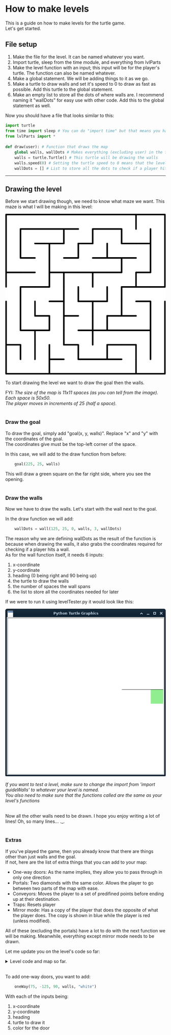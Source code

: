 <!-- If you can't tell from the file extension, this is a markdown file. To view it as intended, open it using an app that can display markdown files.

Ex:
 - Visual Studio Code
 - Sublime Text
 - Atom
 - Typora
 - Markdown Pad

If you can't use any of these, then I recommend just reading it from the github page.-->

# How to make levels

This is a guide on how to make levels for the turtle game.  
Let's get started.

## File setup

1. Make the file for the level. It can be named whatever you want.
2. Import turtle, sleep from the time module, and everything from lvlParts
3. Make the level function with an input; this input will be for the player's turtle. The function can also be named whatever.
4. Make a global statement. We will be adding things to it as we go.
5. Make a turtle to draw walls and set it's speed to 0 to draw as fast as possible. Add this turtle to the global statement.
6. Make an empty list to store all the dots of where walls are. I recommend naming it "wallDots" for easy use with other code. Add this to the global statement as well.


Now you should have a file that looks similar to this:

```py
import turtle
from time import sleep # You can do "import time" but that means you have to type "time.sleep()" everytime you use sleep
from lvlParts import *

def draw(user): # Function that draws the map
    global walls, wallDots # Makes everything (excluding user) in the function global
    walls = turtle.Turtle() # This turtle will be drawing the walls
    walls.speed(0) # Setting the turtle speed to 0 means that the level is drawn as fast as possible
    wallDots = [] # List to store all the dots to check if a player hit a wall

```
---
## Drawing the level

Before we start drawing though, we need to know what maze we want. This maze is what I will be making in this level:

![Image of a maze](lvlGuideMedia/guide-walls-maze.svg)

To start drawing the level we want to draw the goal then the walls.

FYI: _The size of the map is 11x11 spaces (as you can tell from the image). Each space is 50x50.  
The player moves in increments of 25 (half a space)._<br/><br/>

### Draw the goal

To draw the goal, simply add "goal(x, y, walls)". Replace "x" and "y" with the coordinates of the goal.  
The coordinates give must be the top-left corner of the space.

In this case, we will add to the draw function from before:

```py
    goal(225, 25, walls)
```

This will draw a green square on the far right side, where you see the opening.<br/><br/>

### Draw the walls

Now we have to draw the walls. Let's start with the wall next to the goal.

In the draw function we will add:
```py
    wallDots = wall(125, 25, 0, walls, 3, wallDots)
```

The reason why we are defining wallDots as the result of the function is because when drawing the walls, it also grabs the coordinates required for checking if a player hits a wall.  
As for the wall function itself, it needs 6 inputs:

1. x-coordinate
2. y-coordinate
3. heading (0 being right and 90 being up)
4. the turtle to draw the walls
5. the number of spaces the wall spans
6. the list to store all the coordinates needed for later

If we were to run it using levelTester.py it would look like this:

![Progress so far is a green square on the far right edge with a horizontal line above it](lvlGuideMedia/Progress0.png)

_If you want to test a level, make sure to change the import from 'import guideWalls' to whatever your level is named.  
You also need to make sure that the functions called are the same as your level's functions_<br/><br/>

Now all the other walls need to be drawn. I hope you enjoy writing a lot of lines! Oh, so many lines... ._.<br/><br/>

### Extras

If you've played the game, then you already know that there are things other than just walls and the goal.  
If not, here are the list of extra things that you can add to your map:
- One-way doors: As the name implies, they allow you to pass through in only one direction
- Portals: Two diamonds with the same color. Allows the player to go between two parts of the map with ease.
- Conveyors: Moves the player to a set of predifined points before ending up at their destination.
- Traps: Resets player
- Mirror mode: Has a copy of the player that does the opposite of what the player does. The copy is shown in blue while the player is red (unless modified).

All of these (excluding the portals) have a lot to do with the next function we will be making. Meanwhile, everything except mirror mode needs to be drawn.

Let me update you on the level's code so far:
<details>
<summary>Level code and map so far.</summary><br>

It currently looks like:

![Image of maze with all the walls drawn and a goal](lvlGuideMedia/Progress1.png)

With the code being:

```py
import turtle
from time import sleep # You can do "import time" but that means you have to type "time.sleep()" everytime you use sleep
from lvlParts import *

def draw(user): # Function that draws the map
    global walls, wallDots # Makes everything (excluding user) in the function global
    walls = turtle.Turtle() # This turtle will be drawing the walls
    walls.speed(0) # Setting the turtle speed to 0 means that the level is drawn as fast as possible
    wallDots = [] # List to store all the dots to check if a player hit a wall

    goal(225, 25, walls)

    # Main wall tree
    wallDots = wall(125, 25, 0, walls, 3, wallDots)
    wallDots = wall(125, -75, 90, walls, 2, wallDots) # Branch heading South
    wallDots = wall(75, -75, 0, walls, 2, wallDots)
    wallDots = wall(75, -125, 90, walls, 1, wallDots)
    wallDots = wall(-25, -125, 0, walls, 5, wallDots)
    wallDots = wall(225, -225, 90, walls, 4, wallDots) # Branch on East side heading North
    wallDots = wall(175, -25, 0, walls, 1, wallDots)

    wallDots = wall(25, -175, 90, walls, 3, wallDots) # Branch in center of map heading North
    wallDots = wall(-25, -25, 0, walls, 2, wallDots)
    wallDots = wall(-25, -25, 90, walls, 1, wallDots)
    wallDots = wall(75, -25, 90, walls, 1, wallDots)

    # Return to Main wall, going down branch heading North
    wallDots = wall(175, 25, 90, walls, 1, wallDots)
    wallDots = wall(175, 75, 0, walls, 1, wallDots)
    wallDots = wall(225, 75, 90, walls, 3, wallDots)
    wallDots = wall(125, 175, 0, walls, 2, wallDots)
    wallDots = wall(125, 175, 90, walls, 1, wallDots)
    wallDots = wall(25, 225, 0, walls, 2, wallDots)
    wallDots = wall(25, 175, 90, walls, 1, wallDots)
    wallDots = wall(-25, 175, 0, walls, 1, wallDots)
    wallDots = wall(-25, 125, 90, walls, 1, wallDots)
    wallDots = wall(-75, 125, 0, walls, 1, wallDots)
    # End of Main wall

    # Start of biggest wall tree
    wallDots = wall(175, -275, 90, walls, 2, wallDots)
    wallDots = wall(75, -175, 0, walls, 2, wallDots)
    wallDots = wall(75, -225, 90, walls, 1, wallDots)
    wallDots = wall(-25, -225, 0, walls, 3, wallDots)
    wallDots = wall(-25, -225, 90, walls, 1, wallDots)
    wallDots = wall(-75, -175, 0, walls, 1, wallDots)
    wallDots = wall(-75, -175, 90, walls, 5, wallDots)
    wallDots = wall(-125, -25, 0, walls, 1, wallDots)
    wallDots = wall(-75, -75, 0, walls, 1, wallDots)

    # Split
    wallDots = wall(-125, 75, 0, walls, 5, wallDots)
    # Eastern side
    wallDots = wall(25, 25, 90, walls, 1, wallDots)
    wallDots = wall(125, 75, 90, walls, 1, wallDots)
    wallDots = wall(25, 125, 0, walls, 3, wallDots)
    wallDots = wall(75, 125, 90, walls, 1, wallDots)
    # End of Eastern side
    # Western side
    # Split
    wallDots = wall(-125, 25, 90, walls, 3, wallDots)
    # Northern side
    wallDots = wall(-175, 175, 0, walls, 2, wallDots)
    wallDots = wall(-75, 175, 90, walls, 1, wallDots)
    wallDots = wall(-225, 225, 0, walls, 4, wallDots)
    wallDots = wall(-225, 125, 90, walls, 2, wallDots)
    wallDots = wall(-225, 125, 0, walls, 1, wallDots)
    # End of Northern side
    # Southern side
    wallDots = wall(-225, 25, 0, walls, 2, wallDots)
    wallDots = wall(-225, -125, 90, walls, 3, wallDots)
    wallDots = wall(-225, -125, 0, walls, 2, wallDots)
    wallDots = wall(-125, -125, 90, walls, 1, wallDots)
    wallDots = wall(-175, -75, 0, walls, 1, wallDots)
    wallDots = wall(-175, -225, 90, walls, 2, wallDots)
    wallDots = wall(-175, -75, 90, walls, 1, wallDots)
    # End of biggest wall

    # Start of small border walls
    wallDots = wall(-275, 75, 0, walls, 2, wallDots)
    wallDots = wall(175, 225, 90, walls, 1, wallDots)
    wallDots = wall(-275, -175, 0, walls, 1, wallDots)
    wallDots = wall(-225, -225, 90, walls, 1, wallDots)
    wallDots = wall(-125, -275, 90, walls, 2, wallDots)
    wallDots = wall(-125, -225, 0, walls, 1, wallDots)
```
</details><br/>

To add one-way doors, you want to add:

```py
    oneWay(75, -125, 90, walls, "white")
```

With each of the inputs being:
1. x-coordinate
2. y-coordinate
3. heading
4. turtle to draw it
5. color for the door

